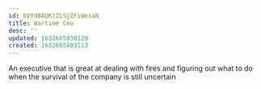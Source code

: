 ```yaml
---
id: bVYdBAUKtZLSjZFiWesaN
title: Wartime Ceo
desc: ''
updated: 1632665930120
created: 1632665883113
---
```


An executive that is great at dealing with fires and figuring out what to do when the survival of the company is still uncertain